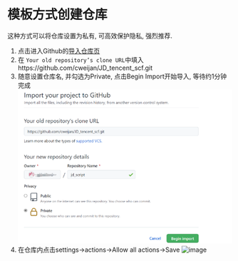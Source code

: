 # 模板方式创建仓库

这种方式可以将仓库设置为私有, 可高效保护隐私, 强烈推荐.

1. 点击进入Github的[导入仓库页](https://github.com/new/import)
2. 在 `Your old repository’s clone URL`中填入https://github.com/cweijan/JD_tencent_scf.git
3. 随意设置仓库名, 并勾选为Private, 点击Begin Import开始导入, 等待约1分钟完成
![](image/importRepo/1644498569829.png)
4. 在仓库内点击settings->actions->Allow all actions->Save
![image](https://user-images.githubusercontent.com/27798227/153807824-ac7f7949-0ce6-47d5-9942-9c9ecd993362.png)
